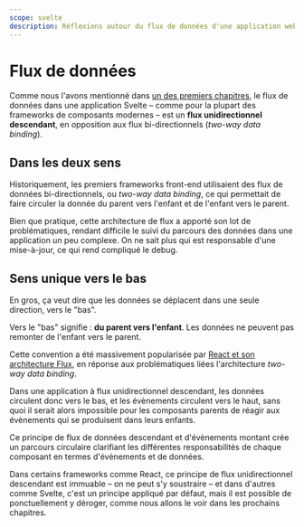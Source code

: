 ```yaml
---
scope: svelte
description: Réflexions autour du flux de données d'une application web
---
```


# Flux de données

Comme nous l'avons mentionné dans [un des premiers chapitres](../00_introduction/01_frameworks.md),
le flux de données dans une application Svelte – comme pour la plupart des frameworks de composants
modernes – est un **flux unidirectionnel descendant**, en opposition aux flux bi-directionnels
(_two-way data binding_).

## Dans les deux sens

Historiquement, les premiers frameworks front-end utilisaient des flux de données bi-directionnels,
ou _two-way data binding_, ce qui permettait de faire circuler la donnée du parent vers l'enfant et
de l'enfant vers le parent.

<!-- TODO: schema -->

Bien que pratique, cette architecture de flux a apporté son lot de problématiques, rendant difficile
le suivi du parcours des données dans une application un peu complexe. On ne sait plus qui est
responsable d'une mise-à-jour, ce qui rend compliqué le debug.

## Sens unique vers le bas

En gros, ça veut dire que les données se déplacent dans une seule direction, vers le "bas".

Vers le "bas" signifie : **du parent vers l'enfant**. Les données ne peuvent pas remonter de
l'enfant vers le parent.

Cette convention a été massivement popularisée par [React et son architecture
Flux](https://legacy.reactjs.org/blog/2014/05/06/flux.html), en réponse aux problématiques liées
l'architecture _two-way data binding_.

Dans une application à flux unidirectionnel descendant, les données circulent donc vers le bas, et
les évènements circulent vers le haut, sans quoi il serait alors impossible pour les composants
parents de réagir aux évènements qui se produisent dans leurs enfants.

Ce principe de flux de données descendant et d'évènements montant crée un parcours circulaire
clarifiant les différentes responsabilités de chaque composant en termes d'évènements et de données.

<!-- TODO: schema -->

Dans certains frameworks comme React, ce principe de flux unidirectionnel descendant est immuable –
on ne peut s'y soustraire – et dans d'autres comme Svelte, c'est un principe appliqué par défaut,
mais il est possible de ponctuellement y déroger, comme nous allons le voir dans les prochains
chapitres.
